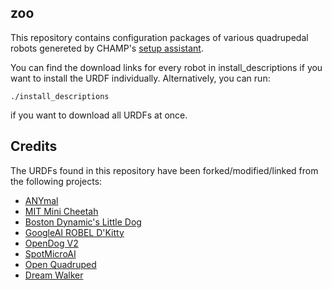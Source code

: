 ## zoo
This repository contains configuration packages of various quadrupedal robots genereted by CHAMP's [setup assistant](https://github.com/chvmp/champ).

You can find the download links for every robot in install_descriptions if you want to install the URDF individually. Alternatively, you can run:

    ./install_descriptions

if you want to download all URDFs at once.

## Credits

The URDFs found in this repository have been forked/modified/linked from the following projects:

- [ANYmal](https://github.com/ANYbotics/anymal_b_simple_description)
- [MIT Mini Cheetah](https://github.com/xiaoliangstd/MiniCheetah_description)
- [Boston Dynamic's Little Dog](https://github.com/RobotLocomotion/LittleDog)
- [GoogleAI ROBEL D'Kitty](https://github.com/google-research/robel-scenes)
- [OpenDog V2](https://github.com/XRobots/openDogV2)
- [SpotMicroAI](https://gitlab.com/custom_robots/spotmicroai)
- [Open Quadruped](https://github.com/moribots/spot_mini_mini)
- [Dream Walker](https://github.com/Ohaginia/dream_walker)
